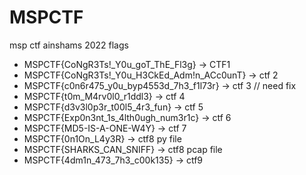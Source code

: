 # MSPCTF

msp ctf ainshams 2022
flags

- MSPCTF{CoNgR3Ts!\_Y0u_goT_ThE_Fl3g} -> CTF1
- MSPCTF{CoNgR3Ts!\_Y0u_H3CkEd_Adm!n_ACc0unT} -> ctf 2
- MSPCTF{c0n6r475_y0u_byp4553d_7h3_f1l73r} -> ctf 3 // need fix
- MSPCTF{t0m_M4rv0l0_r1ddl3} -> ctf 4
- MSPCTF{d3v3l0p3r_t00l5_4r3_fun} -> ctf 5
- MSPCTF{Exp0n3nt_1s_4lth0ugh_num3r1c} -> ctf 6
- MSPCTF{MD5-IS-A-ONE-W4Y} -> ctf 7
- MSPCTF{0n1On_L4y3R} -> ctf8 py file
- MSPCTF{SHARKS_CAN_SNIFF} -> ctf8 pcap file
- MSPCTF{4dm1n_473_7h3_c00k135} -> ctf9
